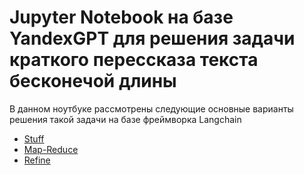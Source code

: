 # Jupyter Notebook на базе YandexGPT для решения задачи краткого перессказа текста бесконечой длины

В данном ноутбуке рассмотрены следующие основные варианты решения такой задачи на базе фреймворка Langchain
- [Stuff](https://python.langchain.com/docs/modules/chains#lcel-chains)
- [Map-Reduce](https://python.langchain.com/docs/modules/chains#legacy-chains)
- [Refine](https://python.langchain.com/docs/modules/chains#legacy-chains)

